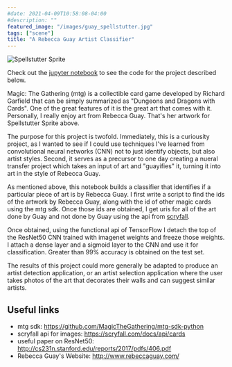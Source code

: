 ```yaml
---
#date: 2021-04-09T10:58:08-04:00
#description: ""
featured_image: "/images/guay_spellstutter.jpg"
tags: ["scene"]
title: "A Rebecca Guay Artist Classifier"
---
```


![Spellstutter Sprite](139429.jpg "Spellstutter Sprite")

Check out the [jupyter notebook](https://github.com/jcummingsutk/art_transformer/blob/master/guay_classifier_functional.ipynb) to see the code for the project described below.

Magic: The Gathering (mtg) is a collectible card game developed by Richard Garfield that can be simply summarized as "Dungeons and Dragons with Cards". One of the great features of it is the great art that comes with it. Personally, I really enjoy art from Rebecca Guay. That's her artwork for Spellstutter Sprite above.

The purpose for this project is twofold. Immediately, this is a curiousity project, as I wanted to see if I could use techniques I've learned from convolutional neural networks (CNN) not to just identify objects, but also artist styles. Second, it serves as a precursor to one day creating a nueral transfer project which takes an input of art and "guayifies" it, turning it into art in the style of Rebecca Guay.

As mentioned above, this notebook builds a classifier that identifies if a particular piece of art is by Rebecca Guay. I first write a script to find the ids of the artwork by Rebecca Guay, along with the id of other magic cards using the mtg sdk. Once those ids are obtained, I get uris for all of the art done by Guay and not done by Guay using the api from [scryfall](https://scryfall.com/docs/api/cards).

Once obtained, using the functional api of TensorFlow I detach the top of the ResNet50 CNN trained with imagenet weights and freeze those weights. I attach a dense layer and a sigmoid layer to the CNN and use it for classification. Greater than 99% accuracy is obtained on the test set.

The results of this project could more generally be adapted to produce an artist detection application, or an artist selection application where the user takes photos of the art that decorates their walls and can suggest similar artists.

## Useful links
- mtg sdk: https://github.com/MagicTheGathering/mtg-sdk-python
- scryfall api for images: https://scryfall.com/docs/api/cards
- useful paper on ResNet50: http://cs231n.stanford.edu/reports/2017/pdfs/406.pdf
- Rebecca Guay's Website: http://www.rebeccaguay.com/
